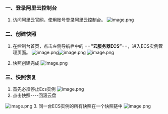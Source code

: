 
### 一、登录阿里云控制台

1. 访问阿里云官网，使用账号登录阿里云控制台。‌
![image.png](https://pic.geek.nyc.mn/path/202503171454285.png)
### 二、创建快照

1. 在控制台首页，点击左侧导航栏中的 ==‌**“云服务器ECS”**‌==，进入ECS实例管理页面。
![image.png](https://pic.geek.nyc.mn/path/202503171455252.png)![image.png](https://pic.geek.nyc.mn/path/202503171456018.png)
![image.png](https://pic.geek.nyc.mn/path/202503171457471.png)

2. 快照创建完成
   ![image.png](https://pic.geek.nyc.mn/path/202503171458496.png)
### 三、快照恢复

1. 首先必须停止Ecs实例
   ![image.png](https://pic.geek.nyc.mn/path/202503171458168.png)
2. 点击快照----回滚云盘

![image.png](https://pic.geek.nyc.mn/path/202503171459212.png)
3. 同一台ECS实例的所有快照在一个快照链中
![image.png](https://pic.geek.nyc.mn/path/202503171459886.png)

